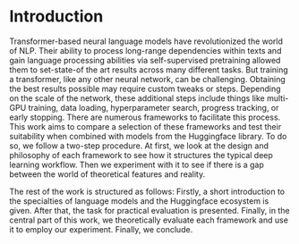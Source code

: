 # Introduction

Transformer-based neural language models have revolutionized the world of NLP.
Their ability to process long-range dependencies within texts and gain language processing abilities via self-supervised pretraining allowed them to set-state-of the art results across many different tasks.
But training a transformer, like any other neural network, can be challenging.
Obtaining the best results possible may require custom tweaks or steps.
Depending on the scale of the network, these additional steps include things like multi-GPU training, data loading, hyperparameter search, progress tracking, or early stopping.
There are numerous frameworks to facilitate this process.
This work aims to compare a selection of these frameworks and test their suitability when combined with models from the Huggingface library.
To do so, we follow a two-step procedure.
At first, we look at the design and philosophy of each framework to see how it structures the typical deep learning workflow. Then we experiment with it to see if there is a gap between the world of theoretical features and reality.

The rest of the work is structured as follows: Firstly, a short introduction to the specialties of language models and the Huggingface ecosystem is given.
After that, the task for practical evaluation is presented. Finally, in the central part of this work, we theoretically evaluate each framework and use it to employ our experiment.
Finally, we conclude.